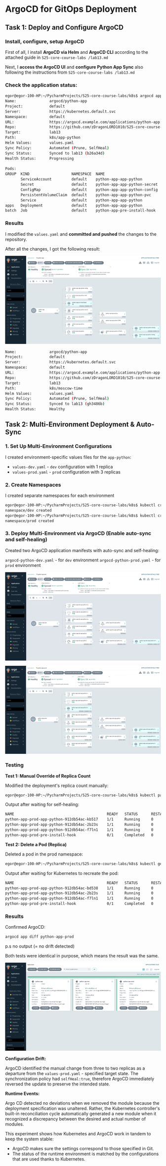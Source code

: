 # ArgoCD for GitOps Deployment

## Task 1: Deploy and Configure ArgoCD

### Install, configure, setup ArgoCD

First of all, I install **ArgoCD via Helm** and **ArgoCD CLI** according to the attached guide in `S25-core-course-labs
/lab13.md`

Next, I **access the ArgoCD UI** and **configure Python App Sync** also following the instructions from `S25-core-course-labs
/lab13.md`

### Check the application status:

```bash
egor@egor-100-HP:~/PycharmProjects/S25-core-course-labs/k8s$ argocd app get python-app
Name:               argocd/python-app
Project:            default
Server:             https://kubernetes.default.svc
Namespace:          default
URL:                https://argocd.example.com/applications/python-app
Repo:               https://github.com/zDragonLORD1010/S25-core-course-labs.git
Target:             lab13
Path:               k8s/app-python
Helm Values:        values.yaml
Sync Policy:        Automated (Prune, SelfHeal)
Sync Status:        Synced to lab13 (b26a34d)
Health Status:      Progressing

Pods:
GROUP  KIND                   NAMESPACE  NAME                                 STATUS  HEALTH       HOOK  MESSAGE
       ServiceAccount         default    python-app-app-python                Synced  Healthy            
       Secret                 default    python-app-app-python-secret         Synced  Healthy            
       ConfigMap              default    python-app-app-python-config         Synced  Healthy            
       PersistentVolumeClaim  default    python-app-app-python-pvc            Synced  Healthy            
       Service                default    python-app-app-python                Synced  Healthy            
apps   Deployment             default    python-app-app-python                Synced  Healthy            
batch  Job                    default    python-app-pre-install-hook          Synced  Succeeded     
```

### Results

I modified the `values.yaml` and **committed and pushed** the changes to the repository.

After all the changes, I got the following result:

![argo_app.jpg](Data%20for%20report/argo_app.jpg)

```bash
Name:               argocd/python-app
Project:            default
Server:             https://kubernetes.default.svc
Namespace:          default
URL:                https://argocd.example.com/applications/python-app
Repo:               https://github.com/zDragonLORD1010/S25-core-course-labs.git
Target:             lab13
Path:               k8s/moscow-time
Helm Values:        values.yaml
Sync Policy:        Automated (Prune, SelfHeal)
Sync Status:        Synced to lab13 (gh3486b)
Health Status:      Healthy  
```

## Task 2: Multi-Environment Deployment & Auto-Sync

### 1. Set Up Multi-Environment Configurations

I created environment-specific values files for the `app-python`:

- `values-dev.yaml` - `dev` configuration with 1 replica
- `values-prod.yaml` - `prod` configuration with 3 replicas

### 2. Create Namespaces

I created separate namespaces for each environment

```bash
egor@egor-100-HP:~/PycharmProjects/S25-core-course-labs/k8s$ kubectl create namespace dev
namespace/dev created
egor@egor-100-HP:~/PycharmProjects/S25-core-course-labs/k8s$ kubectl create namespace prod
namespace/prod created
```

### 3. Deploy Multi-Environment via ArgoCD (Enable auto-sync and self-healing)

Created two ArgoCD application manifests with auto-sync and self-healing:

`argocd-python-dev.yaml` - for `dev` environment
`argocd-python-prod.yaml` - for `prod` environment

![argo_app_dev.jpg](Data%20for%20report/argo_app_dev.jpg)

![argo_app_prod.jpg](Data%20for%20report/argo_app_prod.jpg)

### Testing

**Test 1: Manual Override of Replica Count**

Modified the deployment's replica count manually:

```bash
egor@egor-100-HP:~/PycharmProjects/S25-core-course-labs/k8s$ kubectl patch deployment python-app-prod-app-python -n prod --patch '{"spec":{"replicas": 2}}'
```

Output after waiting for self-healing:

```bash
NAME                                          READY   STATUS      RESTARTS   AGE
python-app-prod-app-python-912db54ac-kb517    1/1     Running     0          4m31s
python-app-prod-app-python-912db54ac-2b23s    1/1     Running     0          45s
python-app-prod-app-python-912db54ac-f7ln1    1/1     Running     0          4m31s
python-app-prod-pre-install-hook              0/1     Completed   0          5m12s
```

**Test 2: Delete a Pod (Replica)**

Deleted a pod in the prod namespace:

```bash
egor@egor-100-HP:~/PycharmProjects/S25-core-course-labs/k8s$ kubectl get pods -n prod -o name | grep -v pre-install | head -1 | xargs kubectl delete -n prod
```

Output after waiting for Kubernetes to recreate the pod:

```bash
NAME                                          READY   STATUS      RESTARTS   AGE
python-app-prod-app-python-912db54ac-bd538    1/1     Running     0          47s
python-app-prod-app-python-912db54ac-2b23s    1/1     Running     0          4m48s
python-app-prod-app-python-912db54ac-f7ln1    1/1     Running     0          8m34s
python-app-prod-pre-install-hook              0/1     Completed   0          9m15s
```

### Results

Confirmed ArgoCD:

```bash
argocd app diff python-app-prod
```
p.s no output (= no drift detected)

Both tests were identical in purpose, which means the result was the same.

![argo_argo.jpg](Data%20for%20report/argo_argo.jpg)

**Configuration Drift:**

ArgoCD identified the manual change from three to two replicas as a departure from the `values-prod.yaml` - specified target state. The synchronization policy had `selfHeal:true`, therefore ArgoCD immediately reversed the update to preserve the intended state.

**Runtime Events:**

Argo CD detected no deviations when we removed the module because the deployment specification was unaltered.  Rather, the Kubernetes controller's built-in reconciliation cycle automatically generated a new module when it recognized a discrepancy between the desired and actual number of modules.

This experiment shows how Kubernetes and ArgoCD work in tandem to keep the system stable:
- ArgoCD makes sure the settings correspond to those specified in Git.
- The status of the runtime environment is matched by the configurations that are used thanks to Kubernetes.